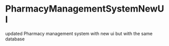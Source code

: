 # PharmacyManagementSystemNewUI
updated Pharmacy management system with new ui but with the same database
